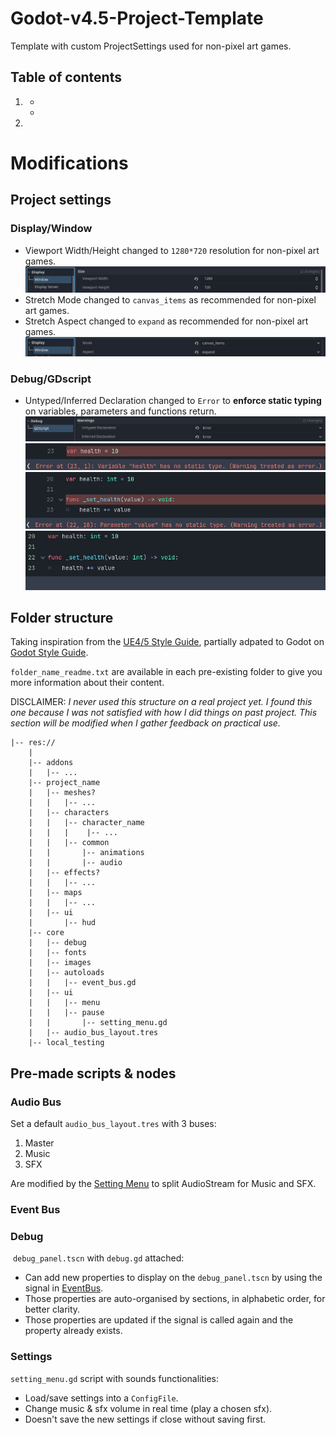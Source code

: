 # Godot-v4.5-Project-Template
Template with custom ProjectSettings used for non-pixel art games.
## Table of contents
1. []()
    - []()
    - []()
2. []()
# Modifications
## Project settings
### Display/Window
- Viewport Width/Height changed to ```1280*720``` resolution for non-pixel art games. ![Viewport Width/Height settings](/github/images/display_window_01.jpg)
- Stretch Mode changed to ```canvas_items``` as recommended for non-pixel art games.
- Stretch Aspect changed to ```expand``` as recommended for non-pixel art games. ![Stretch Mode/Aspect settings](/github/images/display_window_02.jpg)
### Debug/GDscript
- Untyped/Inferred Declaration changed to ```Error``` to **enforce static typing** on variables, parameters and functions return. ![Untyped/Inferred Declaration settings](/github/images/debug_gdscript_01.jpg) ![Untyped variable](/github/images/debug_gdscript_example_01.jpg) ![Untyped parameter](/github/images/debug_gdscript_example_02.jpg) ![All typed](/github/images/debug_gdscript_example_03.jpg)
## Folder structure
Taking inspiration from the [UE4/5 Style Guide](https://github.com/Allar/ue5-style-guide?tab=readme-ov-file#2-content-directory-structure), partially adpated to Godot on [Godot Style Guide](https://github.com/bakneko/godot-style-guide?tab=readme-ov-file#3-directory).

```folder_name_readme.txt``` are available in each pre-existing folder to give you more information about their content.  

DISCLAIMER: _I never used this structure on a real project yet. I found this one because I was not satisfied with how I did things on past project. This section will be modified when I gather feedback on practical use._
``` plain-text
|-- res://
    |
    |-- addons
    |   |-- ...
    |-- project_name
    |   |-- meshes?
    |   |   |-- ...
    |   |-- characters
    |   |   |-- character_name
    |   |   |    |-- ...
    |   |   |-- common
    |   |       |-- animations
    |   |       |-- audio
    |   |-- effects?
    |   |   |-- ...
    |   |-- maps
    |   |   |-- ...
    |   |-- ui
    |       |-- hud
    |-- core
    |   |-- debug
    |   |-- fonts
    |   |-- images
    |   |-- autoloads
    |   |   |-- event_bus.gd
    |   |-- ui
    |   |   |-- menu
    |   |   |-- pause
    |   |       |-- setting_menu.gd
    |   |-- audio_bus_layout.tres
    |-- local_testing
```
## Pre-made scripts & nodes
### Audio Bus
Set a default ```audio_bus_layout.tres``` with 3 buses:
1. Master
2. Music
3. SFX

Are modified by the [Setting Menu](#settings) to split AudioStream for Music and SFX.
### Event Bus
### Debug
![]()
```debug_panel.tscn``` with ```debug.gd``` attached:
- Can add new properties to display on the ```debug_panel.tscn``` by using the signal in [EventBus](#event-bus).
- Those properties are auto-organised by sections, in alphabetic order, for better clarity.
- Those properties are updated if the signal is called again and the property already exists.
### Settings
```setting_menu.gd``` script with sounds functionalities:
- Load/save settings into a ```ConfigFile```.
- Change music & sfx volume in real time (play a chosen sfx).
- Doesn't save the new settings if close without saving first.
